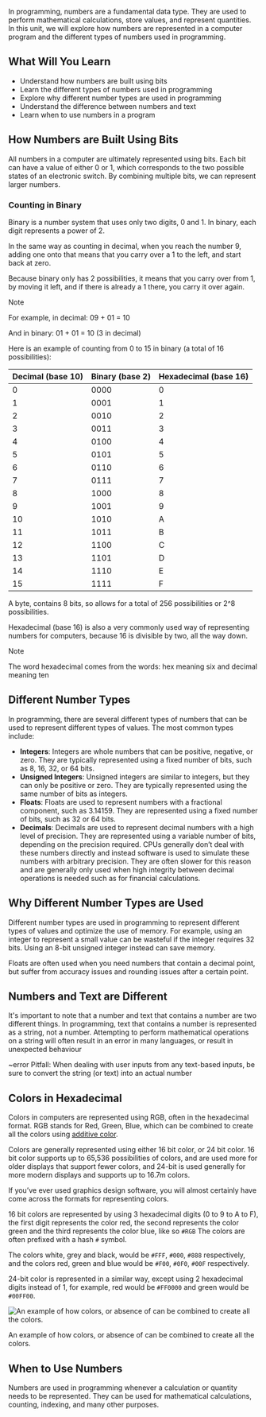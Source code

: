In programming, numbers are a fundamental data type. They are used to perform mathematical calculations, store values, and represent quantities. In this unit, we will explore how numbers are represented in a computer program and the different types of numbers used in programming.

## What Will You Learn

- Understand how numbers are built using bits
- Learn the different types of numbers used in programming
- Explore why different number types are used in programming
- Understand the difference between numbers and text
- Learn when to use numbers in a program

## How Numbers are Built Using Bits

All numbers in a computer are ultimately represented using bits. Each bit can have a value of either 0 or 1, which corresponds to the two possible states of an electronic switch. By combining multiple bits, we can represent larger numbers.

### Counting in Binary

Binary is a number system that uses only two digits, 0 and 1. In binary, each digit represents a power of 2.

In the same way as counting in decimal, when you reach the number 9, adding one onto that means that you carry over a 1 to the left, and start back at zero.

Because binary only has 2 possibilities, it means that you carry over from 1, by moving it left, and if there is already a 1 there, you carry it over again.

Note

For example, in decimal:
09 + 01 = 10

And in binary:
01 + 01 = 10 (3 in decimal)

Here is an example of counting from 0 to 15 in binary (a total of 16 possibilities):

| Decimal (base 10) | Binary (base 2) | Hexadecimal (base 16) |
| --- | --- | --- |
| 0 | 0000 | 0 |
| 1 | 0001 | 1 |
| 2 | 0010 | 2 |
| 3 | 0011 | 3 |
| 4 | 0100 | 4 |
| 5 | 0101 | 5 |
| 6 | 0110 | 6 |
| 7 | 0111 | 7 |
| 8 | 1000 | 8 |
| 9 | 1001 | 9 |
| 10 | 1010 | A |
| 11 | 1011 | B |
| 12 | 1100 | C |
| 13 | 1101 | D |
| 14 | 1110 | E |
| 15 | 1111 | F |

A byte, contains 8 bits, so allows for a total of 256 possibilities or 2^8 possibilities. 

Hexadecimal (base 16) is also a very commonly used way of representing numbers for computers, because 16 is divisible by two, all the way down.

Note

The word hexadecimal comes from the words: hex meaning six and decimal meaning ten

## Different Number Types

In programming, there are several different types of numbers that can be used to represent different types of values. The most common types include:

- **Integers**: Integers are whole numbers that can be positive, negative, or zero. They are typically represented using a fixed number of bits, such as 8, 16, 32, or 64 bits.
- **Unsigned Integers**: Unsigned integers are similar to integers, but they can only be positive or zero. They are typically represented using the same number of bits as integers.
- **Floats**: Floats are used to represent numbers with a fractional component, such as 3.14159. They are represented using a fixed number of bits, such as 32 or 64 bits.
- **Decimals**: Decimals are used to represent decimal numbers with a high level of precision. They are represented using a variable number of bits, depending on the precision required. CPUs generally don’t deal with these numbers directly and instead software is used to simulate these numbers with arbitrary precision. They are often slower for this reason and are generally only used when high integrity between decimal operations is needed such as for financial calculations.

## Why Different Number Types are Used

Different number types are used in programming to represent different types of values and optimize the use of memory. For example, using an integer to represent a small value can be wasteful if the integer requires 32 bits. Using an 8-bit unsigned integer instead can save memory.

Floats are often used when you need numbers that contain a decimal point, but suffer from accuracy issues and rounding issues after a certain point.

## Numbers and Text are Different

It's important to note that a number and text that contains a number are two different things. In programming, text that contains a number is represented as a string, not a number. Attempting to perform mathematical operations on a string will often result in an error in many languages, or result in unexpected behaviour

~error Pitfall: When dealing with user inputs from any text-based inputs, be sure to convert the string (or text) into an actual number

## Colors in Hexadecimal

Colors in computers are represented using RGB, often in the hexadecimal format. RGB stands for Red, Green, Blue, which can be combined to create all the colors using [additive color](https://en.wikipedia.org/wiki/Additive_color).

Colors are generally represented using either 16 bit color, or 24 bit color. 16 bit color supports up to 65,536 possibilities of colors, and are used more for older displays that support fewer colors, and 24-bit is used generally for more modern displays and supports up to 16.7m colors.

If you’ve ever used graphics design software, you will almost certainly have come across the formats for representing colors.

16 bit colors are represented by using 3 hexadecimal digits (0 to 9 to A to F), the first digit represents the color red, the second represents the color green and the third represents the color blue, like so `#RGB` The colors are often prefixed with a hash `#` symbol.

The colors white, grey and black, would be `#FFF`, `#000`, `#888` respectively, and the colors red, green and blue would be `#F00`, `#0F0`, `#00F` respectively.

24-bit color is represented in a similar way, except using 2 hexadecimal digits instead of 1, for example, red would be `#FF0000` and green would be `#00FF00`.

![An example of how colors, or absence of can be combined to create all the colors.](https://s3-us-west-2.amazonaws.com/secure.notion-static.com/ef40ff3b-a22a-41f0-99fb-5b000f9b5b8d/Untitled.png)

An example of how colors, or absence of can be combined to create all the colors.

## When to Use Numbers

Numbers are used in programming whenever a calculation or quantity needs to be represented. They can be used for mathematical calculations, counting, indexing, and many other purposes.
